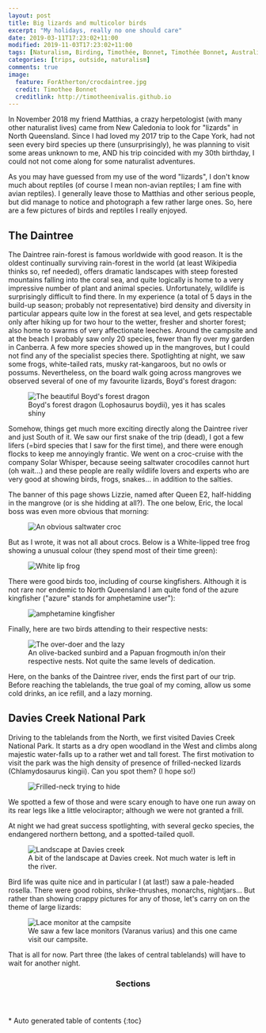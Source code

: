 ```yaml
---
layout: post
title: Big lizards and multicolor birds
excerpt: "My holidays, really no one should care"
date: 2019-03-11T17:23:02+11:00
modified: 2019-11-03T17:23:02+11:00
tags: [Naturalism, Birding, Timothée, Bonnet, Timothée Bonnet, Australia, Queensland, Daintree, Atherton, Birds, birdwatching, herpethology, reptiles, amphibians, mammals, outside, outdoor]
categories: [trips, outside, naturalism]
comments: true
image:
  feature: ForAtherton/crocdaintree.jpg
  credit: Timothee Bonnet
  creditlink: http://timotheenivalis.github.io
---
```


In November 2018 my friend Matthias, a crazy herpetologist (with many other naturalist lives) came from New Caledonia to look for "lizards" in North Queensland. 
Since I had loved my 2017 trip to the Cape York, had not seen every bird species up there (unsurprisingly), he was planning to visit some areas unknown to me, AND his trip coincided with my 30th birthday, I could not not come along for some naturalist adventures.

As you may have guessed from my use of the word "lizards", I don't know much about reptiles (of course I mean non-avian reptiles; I am fine with avian reptiles). I generally leave those to Matthias and other serious people, but did manage to notice and photograph a few rather large ones. So, here are a few pictures of birds and reptiles I really enjoyed. 

## The Daintree

The Daintree rain-forest is famous worldwide with good reason. It is the oldest continually surviving rain-forest in the world (at least Wikipedia thinks so, ref needed), offers dramatic landscapes with steep forested mountains falling into the coral sea, and quite logically is home to a very impressive number of plant and animal species. Unfortunately, wildlife is surprisingly difficult to find there. In my experience (a total of 5 days in the build-up season; probably not representative) bird density and diversity in particular appears quite low in the forest at sea level, and gets respectable only after hiking up for two hour to the wetter, fresher and shorter forest; also home to swarms of very affectionate leeches. Around the campsite and at the beach I probably saw only 20 species, fewer than fly over my garden in Canberra. A few more species showed up in the mangroves, but I could not find any of the specialist species there. Spotlighting at night, we saw some frogs, white-tailed rats, musky rat-kangaroos, but no owls or possums. Nevertheless, on the board walk going across mangroves we observed several of one of my favourite lizards, Boyd's forest dragon:
<figure>
  <img src="/images/ForAtherton/BoydsDragon.jpg"
  alt="The beautiful Boyd's forest dragon">
  <figcaption>Boyd's forest dragon (Lophosaurus boydii), yes it has scales shiny  </figcaption>
</figure>

Somehow, things get much more exciting directly along the Daintree river and just South of it. We saw our first snake of the trip (dead), I got a few lifers (=bird species that I saw for the first time), and there were enough flocks to keep me annoyingly frantic. We went on a croc-cruise with the company Solar Whisper, because seeing saltwater crocodiles cannot hurt (oh wait...) and these people are really wildlife lovers and experts who are very good at showing birds, frogs, snakes... in addition to the salties.

The banner of this page shows Lizzie, named after Queen E2, half-hidding in the mangrove (or is she hidding at all?). The one below, Eric, the local boss was even more obvious that morning:
<figure>
  <img src="/images/ForAtherton/croc.jpg"
  alt="An obvious saltwater croc">
</figure>

But as I wrote, it was not all about crocs. Below is a White-lipped tree frog showing a unusual colour (they spend most of their time green):
<figure>
  <img src="/images/ForAtherton/DSC3716WhiteLipFrog.jpg"
  alt="White lip frog">
</figure>

There were good birds too, including of course kingfishers. Although it is not rare nor endemic to North Queensland I am quite fond of the azure kingfisher ("azure" stands for amphetamine user"):
<figure>
  <img src="/images/ForAtherton/DSC3722AzureKingfisher.jpg"
  alt="amphetamine kingfisher">
</figure>

Finally, here are two birds attending to their respective nests:
<figure>
  <img src="/images/ForAtherton/nestdaintree.jpg"
  alt="The over-doer and the lazy">
    <figcaption>An olive-backed sunbird and a Papuan frogmouth in/on their respective nests. Not quite the same levels of dedication. </figcaption>
</figure>

Here, on the banks of the Daintree river, ends the first part of our trip. Before reaching the tablelands, the true goal of my coming, allow us some cold drinks, an ice refill, and a lazy morning.

## Davies Creek National Park

Driving to the tablelands from the North, we first visited Davies Creek National Park. It starts as a dry open woodland in the West and climbs along majestic water-falls up to a rather wet and tall forest. The first motivation to visit the park was the high density of presence of frilled-necked lizards (Chlamydosaurus kingii). Can you spot them? (I hope so!)
<figure>
  <img src="/images/ForAtherton/frilled.jpg"
  alt="Frilled-neck trying to hide">
</figure>
We spotted a few of those and were scary enough to have one run away on its rear legs like a little velociraptor; although we were not granted a frill.

At night we had great success spotlighting, with several gecko species, the endangered northern bettong, and a spotted-tailed quoll. 
<figure>
  <img src="/images/ForAtherton/DSC3897.jpg"
  alt="Landscape at Davies creek">
  <figcaption>A bit of the landscape at Davies creek. Not much water is left in the river. </figcaption>
</figure>

Bird life was quite nice and in particular I (at last!) saw a pale-headed rosella. There were good robins, shrike-thrushes, monarchs, nightjars... But rather than showing crappy pictures for any of those, let's carry on on the theme of large lizards:
<figure>
  <img src="/images/ForAtherton/DSC3995.jpg"
  alt="Lace monitor at the campsite">
  <figcaption>We saw a few lace monitors (Varanus varius) and this one came visit our campsite. </figcaption>
</figure>

That is all for now. Part three (the lakes of central tablelands) will have to wait for another night.

<section id="table-of-contents" class="toc">
  <header>
    <h3>Sections</h3>
  </header>
<div id="drawer" markdown="1">
*  Auto generated table of contents
{:toc}
</div>
</section><!-- /#table-of-contents -->
